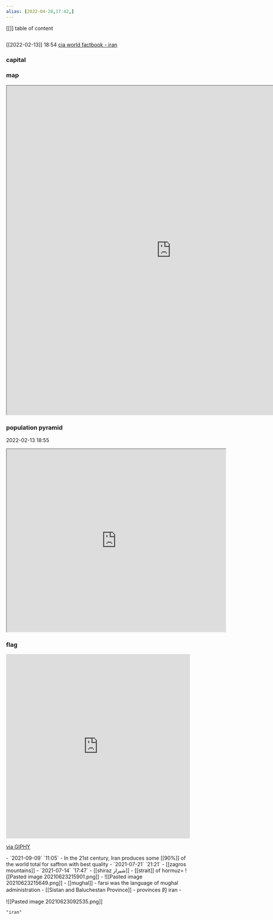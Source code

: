 ```yaml
---
alias: [2022-04-20,17:42,]
---
```

[[]]
table of content
```toc
```
[[2022-02-13]] 18:54
[cia world factbook - iran](https://www.cia.gov/the-world-factbook/countries/iran)
### capital

### map
<iframe src="https://duckduckgo.com/?t=ffab&q=iran&ia=web&iaxm=about" width="900" height="900" ></iframe>

### population pyramid

2022-02-13 18:55

<iframe src="https://www.populationpyramid.net/iran/2019/" width="600" height="500" ></iframe>

### flag
<div style="width:100%;height:0;padding-bottom:100%;position:relative;"><iframe src="https://giphy.com/embed/yjgWq0s56njYDoPjyh" width="100%" height="100%" style="position:absolute" frameBorder="0" class="giphy-embed" allowFullScreen></iframe></div><p><a href="https://giphy.com/gifs/yjgWq0s56njYDoPjyh">via GIPHY</a></p>
- `2021-09-09` `11:05`
	- In the 21st century, Iran produces some [[90%]] of the world total for saffron with best quality
- `2021-07-21`  `21:21`
	- [[zagros mountains]]
- `2021-07-14`  `17:47`
	- [[shiraz شیراز]]
- [[strait]] of hormuz= ![[Pasted image 20210623215901.png]]
- ![[Pasted image 20210623215649.png]]
- [[mughal]]
- farsi was the language of mughal administration
- [[Sistan and Baluchestan Province]]
- provinces 的 iran - 

![[Pasted image 20210623092535.png]]
```query
"iran"
```